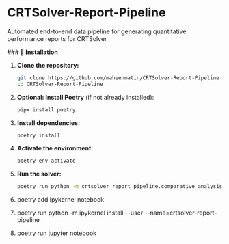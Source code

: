 # CRTSolver-Report-Pipeline
Automated end-to-end data pipeline for generating quantitative performance reports for CRTSolver

**### 🧰 Installation**

1. **Clone the repository:**
   ```bash
   git clone https://github.com/maheenmatin/CRTSolver-Report-Pipeline
   cd CRTSolver-Report-Pipeline
   ```

2. **Optional: Install Poetry** (if not already installed):
   ```bash
   pipx install poetry
   ```

3. **Install dependencies:**
   ```bash
   poetry install
   ```

4. **Activate the environment:**
   ```bash
   poetry env activate
   ```

5. **Run the solver:**
   ```bash
   poetry run python -m crtsolver_report_pipeline.comparative_analysis.ipynb
   ```

6. poetry add ipykernel notebook

7. poetry run python -m ipykernel install --user --name=crtsolver-report-pipeline

8. poetry run jupyter notebook
